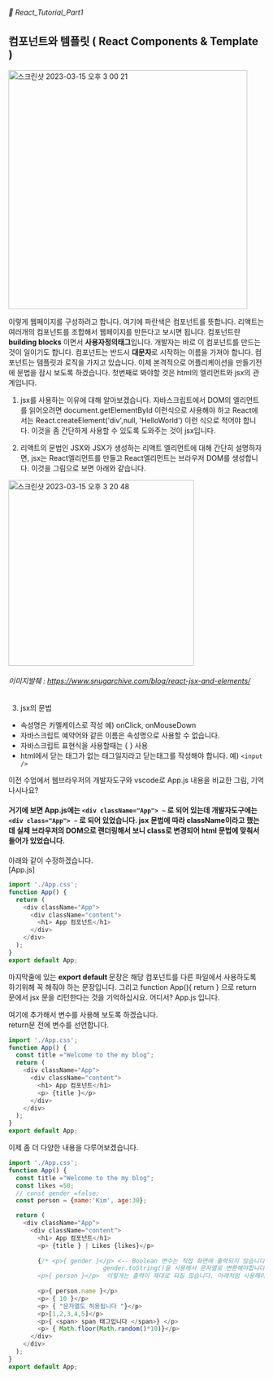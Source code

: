 ###### 🌵 React_Tutorial_Part1

## 컴포넌트와 템플릿 ( React  Components & Template )

<img width="470" alt="스크린샷 2023-03-15 오후 3 00 21" src="https://user-images.githubusercontent.com/48478079/225220419-a7ab5cc0-22ca-41e1-ac06-2d37d4ad0769.png">

이렇게 웹페이지를 구성하려고 합니다. 여기에 파란색은 컴포넌트를 뜻합니다.
리액트는 여러개의 컴포넌트를 조합해서 웹페이지를 만든다고 보시면 됩니다. 
컴포넌트란 <b>building blocks</b> 이면서 <b>사용자정의태그</b>입니다. 개발자는 바로 이 컴포넌트를 만드는 것이 일이기도 합니다. 컴포넌트는 반드시 <b>대문자</b>로 시작하는 이름을 가져야 합니다. 컴포넌트는 템플릿과 로직을 가지고 있습니다. 이제 본격적으로 어플리케이션을 만들기전에 문법을 잠시 보도록 하겠습니다.
첫번째로 봐야할 것은 html의 엘리먼트와 jsx의 관계입니다.
1. jsx를 사용하는 이유에 대해 알아보겠습니다. 자바스크립트에서 DOM의 엘리먼트를 읽어오려면 document.getElementById 이런식으로 사용해야 하고 React에서는 React.createElement('div',null, 'HelloWorld') 이런 식으로 적어야 합니다. 이것을 좀 간단하게 사용할 수 있도록 도와주는 것이 jsx입니다. 

2. 리액트의 문법인 JSX와 JSX가 생성하는 리액트 엘리먼트에 대해 간단히 설명하자면, jsx는 React엘리먼트를 만들고 React엘리먼트는 브라우저 DOM를 생성합니다.
이것을 그림으로 보면 아래와 같습니다.  
<img width="365" alt="스크린샷 2023-03-15 오후 3 20 48" src="https://user-images.githubusercontent.com/48478079/225223815-fe3a314f-2c86-41f6-bc74-0f9244618ff7.png">    

###### 이미지발췌 : https://www.snugarchive.com/blog/react-jsx-and-elements/

3. jsx의 문법
  - 속성명은 카멜케이스로 작성 예) onClick, onMouseDown
  - 자바스크립트 예약어와 같은 이름은 속성명으로 사용할 수 없습니다.
  - 자바스크립트 표현식을 사용할때는 {  } 사용
  - html에서 닫는 태그가 없는 태그일지라고 닫는태그를 작성해야 합니다. 예) ``` <input /> ```   

이전 수업에서 웹브라우저의 개발자도구와 vscode로 App.js 내용을 비교한 그림, 기억나시나요?   
#### 거기에 보면 App.js에는 ``` <div className="App"> ~ ``` 로 되어 있는데 개발자도구에는 ``` <div class="App"> ~ ``` 로 되어 있었습니다. jsx 문법에 따라 className이라고 했는데 실제 브라우저의 DOM으로 랜더링해서 보니 class로 변경되어 html 문법에 맞춰서 들어가 있었습니다.  

아래와 같이 수정하겠습니다.  
[App.js]
``` javascript
import './App.css';
function App() {
  return (
    <div className="App">
      <div className="content">
        <h1> App 컴포넌트</h1>
      </div>
    </div>
  );
}
export default App;
```   
마지막줄에 있는 <b> export default </b> 문장은 해당 컴포넌트를 다른 파일에서 사용하도록 하기위해 꼭 해줘야 하는 문장입니다. 그리고 function App(){ return   } 으로 return 문에서 jsx 문을 리턴한다는 것을 기억하십시요. 어디서? App.js 입니다.   


여기에 추가해서 변수를 사용해 보도록 하겠습니다.  
return문 전에 변수를 선언합니다.  
``` javascript 
import './App.css';
function App() {
  const title ="Welcome to the my blog";
  return (
    <div className="App">
      <div className="content">
        <h1> App 컴포넌트</h1>
        <p> {title }</p>
      </div>
    </div>
  );
}
export default App;
``` 

이제 좀 더 다양한 내용을 다루어보겠습니다.   
``` javascript
import './App.css';
function App() {
  const title ="Welcome to the my blog";
  const likes =50;
  // const gender =false;
  const person = {name:'Kim', age:30};

  return (
    <div className="App">
      <div className="content">
        <h1> App 컴포넌트</h1>
        <p> {title } | Likes {likes}</p>
        
        {/* <p>{ gender }</p> <-- Boolean 변수는 직접 화면에 출력되지 않습니다. 
                          gender.toString()을 사용해서 문자열로 변환해야합니다.
        <p>{ person }</p>  이렇게는 출력이 제대로 되질 않습니다. 아래처럼 사용해야 합니다 */}
        
        <p>{ person.name }</p>
        <p> { 10 }</p>
        <p> { "문자열도 허용됩니다 "}</p>
        <p>[1,2,3,4,5]</p>
        <p>{ <span> span 태그입니다 </span>} </p>
        <p> { Math.floor(Math.random()*10)}</p>
      </div>
    </div>
  );
}
export default App;
```    

  
```
